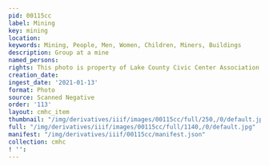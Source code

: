 ```yaml
---
pid: 00115cc
label: Mining
key: mining
location: 
keywords: Mining, People, Men, Women, Children, Miners, Buildings
description: Group at a mine
named_persons: 
rights: This photo is property of Lake County Civic Center Association.
creation_date: 
ingest_date: '2021-01-13'
format: Photo
source: Scanned Negative
order: '113'
layout: cmhc_item
thumbnail: "/img/derivatives/iiif/images/00115cc/full/250,/0/default.jpg"
full: "/img/derivatives/iiif/images/00115cc/full/1140,/0/default.jpg"
manifest: "/img/derivatives/iiif/00115cc/manifest.json"
collection: cmhc
! '': 
---
```

